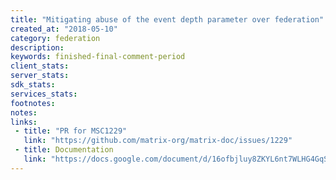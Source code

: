 ```yaml
---
title: "Mitigating abuse of the event depth parameter over federation"
created_at: "2018-05-10"
category: federation
description:
keywords: finished-final-comment-period
client_stats:
server_stats:
sdk_stats:
services_stats:
footnotes:
notes:
links:
 - title: "PR for MSC1229"
   link: "https://github.com/matrix-org/matrix-doc/issues/1229"
 - title: Documentation
   link: "https://docs.google.com/document/d/16ofbjluy8ZKYL6nt7WLHG4GqSodJUWLUxHhI6xPEjr4/edit"
---
```

